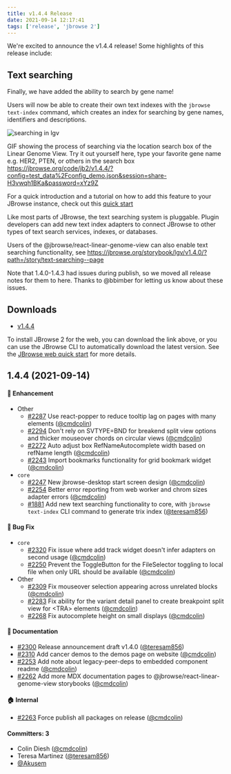 ```yaml
---
title: v1.4.4 Release
date: 2021-09-14 12:17:41
tags: ['release', 'jbrowse 2']
---
```


We're excited to announce the v1.4.4 release! Some highlights of this release
include:

## Text searching

Finally, we have added the ability to search by gene name!

Users will now be able to create their own text indexes with the
`jbrowse text-index` command, which creates an index for searching by gene
names, identifiers and descriptions.

![searching in lgv](https://user-images.githubusercontent.com/45598764/132396329-f3fa9ed4-ace4-40b6-8eff-8289bbd3d2ca.gif)

GIF showing the process of searching via the location search box of the Linear
Genome View. Try it out yourself here, type your favorite gene name e.g. HER2,
PTEN, or others in the search box
https://jbrowse.org/code/jb2/v1.4.4/?config=test_data%2Fconfig_demo.json&session=share-H3vwqh1BKa&password=xYz9Z

For a quick introduction and a tutorial on how to add this feature to your
JBrowse instance, check out this
[quick start](/docs/quickstart_web#indexing-feature-names-for-searching)

Like most parts of JBrowse, the text searching system is pluggable. Plugin
developers can add new text index adapters to connect JBrowse to other types of
text search services, indexes, or databases.

Users of the @jbrowse/react-linear-genome-view can also enable text searching
functionality, see
https://jbrowse.org/storybook/lgv/v1.4.0/?path=/story/text-searching--page

Note that 1.4.0-1.4.3 had issues during publish, so we moved all release notes
for them to here. Thanks to @bbimber for letting us know about these issues.

## Downloads

- [v1.4.4](https://github.com/GMOD/jbrowse-components/releases/tag/v1.4.4)

To install JBrowse 2 for the web, you can download the link above, or you can
use the JBrowse CLI to automatically download the latest version. See the
[JBrowse web quick start](https://jbrowse.org/jb2/docs/quickstart_web) for more
details.

## 1.4.4 (2021-09-14)

#### :rocket: Enhancement

- Other
  - [#2287](https://github.com/GMOD/jbrowse-components/pull/2287) Use
    react-popper to reduce tooltip lag on pages with many elements
    ([@cmdcolin](https://github.com/cmdcolin))
  - [#2294](https://github.com/GMOD/jbrowse-components/pull/2294) Don't rely on
    SVTYPE=BND for breakend split view options and thicker mouseover chords on
    circular views ([@cmdcolin](https://github.com/cmdcolin))
  - [#2272](https://github.com/GMOD/jbrowse-components/pull/2272) Auto adjust
    box RefNameAutocomplete width based on refName length
    ([@cmdcolin](https://github.com/cmdcolin))
  - [#2243](https://github.com/GMOD/jbrowse-components/pull/2243) Import
    bookmarks functionality for grid bookmark widget
    ([@cmdcolin](https://github.com/cmdcolin))
- `core`
  - [#2247](https://github.com/GMOD/jbrowse-components/pull/2247) New
    jbrowse-desktop start screen design
    ([@cmdcolin](https://github.com/cmdcolin))
  - [#2254](https://github.com/GMOD/jbrowse-components/pull/2254) Better error
    reporting from web worker and chrom sizes adapter errors
    ([@cmdcolin](https://github.com/cmdcolin))
  - [#1881](https://github.com/GMOD/jbrowse-components/pull/1881) Add new text
    searching functionality to core, with `jbrowse text-index` CLI command to
    generate trix index ([@teresam856](https://github.com/teresam856))

#### :bug: Bug Fix

- `core`
  - [#2320](https://github.com/GMOD/jbrowse-components/pull/2320) Fix issue
    where add track widget doesn't infer adapters on second usage
    ([@cmdcolin](https://github.com/cmdcolin))
  - [#2250](https://github.com/GMOD/jbrowse-components/pull/2250) Prevent the
    ToggleButton for the FileSelector toggling to local file when only URL
    should be available ([@cmdcolin](https://github.com/cmdcolin))
- Other
  - [#2309](https://github.com/GMOD/jbrowse-components/pull/2309) Fix mouseover
    selection appearing across unrelated blocks
    ([@cmdcolin](https://github.com/cmdcolin))
  - [#2283](https://github.com/GMOD/jbrowse-components/pull/2283) Fix ability
    for the variant detail panel to create breakpoint split view for \<TRA\>
    elements ([@cmdcolin](https://github.com/cmdcolin))
  - [#2268](https://github.com/GMOD/jbrowse-components/pull/2268) Fix
    autocomplete height on small displays
    ([@cmdcolin](https://github.com/cmdcolin))

#### :memo: Documentation

- [#2300](https://github.com/GMOD/jbrowse-components/pull/2300) Release
  announcement draft v1.4.0 ([@teresam856](https://github.com/teresam856))
- [#2310](https://github.com/GMOD/jbrowse-components/pull/2310) Add cancer demos
  to the demos page on website ([@cmdcolin](https://github.com/cmdcolin))
- [#2253](https://github.com/GMOD/jbrowse-components/pull/2253) Add note about
  legacy-peer-deps to embedded component readme
  ([@cmdcolin](https://github.com/cmdcolin))
- [#2262](https://github.com/GMOD/jbrowse-components/pull/2262) Add more MDX
  documentation pages to @jbrowse/react-linear-genome-view storybooks
  ([@cmdcolin](https://github.com/cmdcolin))

#### :house: Internal

- [#2263](https://github.com/GMOD/jbrowse-components/pull/2263) Force publish
  all packages on release ([@cmdcolin](https://github.com/cmdcolin))

#### Committers: 3

- Colin Diesh ([@cmdcolin](https://github.com/cmdcolin))
- Teresa Martinez ([@teresam856](https://github.com/teresam856))
- [@Akusem](https://github.com/Akusem)
